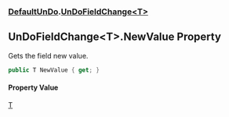 ### [DefaultUnDo](./DefaultUnDo.md 'DefaultUnDo').[UnDoFieldChange&lt;T&gt;](./DefaultUnDo-UnDoFieldChange-T-.md 'DefaultUnDo.UnDoFieldChange&lt;T&gt;')
## UnDoFieldChange&lt;T&gt;.NewValue Property
Gets the field new value.  
```csharp
public T NewValue { get; }
```
#### Property Value
[T](./DefaultUnDo-UnDoFieldChange-T-.md#DefaultUnDo-UnDoFieldChange-T--T 'DefaultUnDo.UnDoFieldChange&lt;T&gt;.T')  
